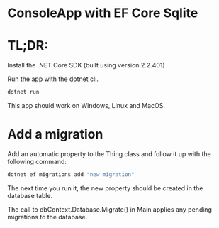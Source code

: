ConsoleApp with EF Core Sqlite
==============================

# TL;DR:

Install the .NET Core SDK (built using version 2.2.401)

Run the app with the dotnet cli. 

```bash
dotnet run
```

This app should work on Windows, Linux and MacOS.

# Add a migration
Add an automatic property to the Thing class and follow it up with the following command:

```bash
dotnet ef migrations add "new migration"
```

The next time you run it, the new property should be created in the database table.

The call to dbContext.Database.Migrate() in Main applies any pending migrations to the database.
